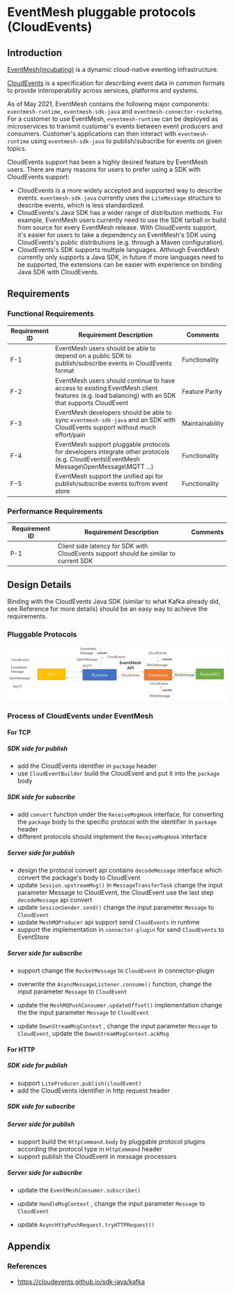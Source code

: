 # EventMesh pluggable protocols (CloudEvents)

## Introduction

[EventMesh(incubating)](https://github.com/apache/incubator-eventmesh) is a dynamic cloud-native eventing infrastructure.

[CloudEvents](https://github.com/cloudevents/spec) is a specification for describing event data in common formats to provide interoperability across services, platforms and systems.

As of May 2021, EventMesh contains the following major components: `eventmesh-runtime`, `eventmesh-sdk-java` and `eventmesh-connector-rocketmq`.
For a customer to use EventMesh, `eventmesh-runtime` can be deployed as microservices to transmit
customer's events between event producers and consumers. Customer's applications can then interact
with `eventmesh-runtime` using `eventmesh-sdk-java` to publish/subscribe for events on given topics.

CloudEvents support has been a highly desired feature by EventMesh users. There are many reasons
for users to prefer using a SDK with CloudEvents support:

- CloudEvents is a more widely accepted and supported way to describe events. `eventmesh-sdk-java`
  currently uses the `LiteMessage` structure to describe events, which is less standardized.
- CloudEvents's Java SDK has a wider range of distribution methods. For example, EventMesh users
  currently need to use the SDK tarball or build from source for every EventMesh release. With
  CloudEvents support, it's easier for users to take a dependency on EventMesh's SDK using CloudEvents's public distributions (e.g. through a Maven configuration).
- CloudEvents's SDK supports multiple languages. Although EventMesh currently only supports a Java SDK, in future if more languages need to be supported, the extensions can be easier with experience on binding Java SDK with CloudEvents.

## Requirements

### Functional Requirements

| Requirement ID | Requirement Description | Comments |
| -------------- | ----------------------- | -------- |
| F-1            | EventMesh users should be able to depend on a public SDK to publish/subscribe events in CloudEvents format | Functionality |
| F-2            | EventMesh users should continue to have access to existing EventMesh client features (e.g. load balancing) with an SDK that supports CloudEvent | Feature Parity |
| F-3            | EventMesh developers should be able to sync `eventmesh-sdk-java` and an SDK with CloudEvents support without much effort/pain | Maintainability |
| F-4 | EventMesh support pluggable protocols for developers integrate other protocols (e.g. CloudEvents\EventMesh Message\OpenMessage\MQTT ...) | Functionality |
| F-5 | EventMesh support the unified api for publish/subscribe events to/from event store | Functionality |

### Performance Requirements

| Requirement ID | Requirement Description | Comments |
| -------------- | ----------------------- | -------- |
| P-1            | Client side latency for SDK with CloudEvents support should be similar to current SDK | |

## Design Details

Binding with the CloudEvents Java SDK (similar to what Kafka already did, see Reference for more details)
should be an easy way to achieve the requirements.

### Pluggable Protocols

![pluggable-protocols](../../images/features/pluggable-protocols.png)

### Process of CloudEvents under EventMesh

#### For TCP

##### SDK side for publish

- add the CloudEvents identifier in `package` header
- use `CloudEventBuilder` build the CloudEvent and put it into the `package` body 

##### SDK side for subscribe

- add `convert` function under the `ReceiveMsgHook` interface, for converting the `package` body to the specific protocol with the identifier in `package` header
- different protocols should implement the `ReceiveMsgHook`  interface 

##### Server side for publish

- design the protocol convert api contains `decodeMessage` interface which convert the package's body to CloudEvent 
- update `Session.upstreamMsg()` in `MessageTransferTask` change the input parameter Message to CloudEvent, the CloudEvent use the last step `decodeMessage` api convert
- update `SessionSender.send()`  change the input parameter `Message` to `CloudEvent`
- update `MeshMQProducer` api support send `CloudEvents` in runtime
- support the implementation in `connector-plugin` for send `CloudEvents` to EventStore

##### Server side for subscribe

- support change the `RocketMessage` to `CloudEvent` in connector-plugin

- overwrite the `AsyncMessageListener.consume()` function, change the input parameter `Message` to `CloudEvent`

- update the `MeshMQPushConsumer.updateOffset()` implementation change the the input parameter `Message` to `CloudEvent`

- update `DownStreamMsgContext` , change the input parameter `Message` to `CloudEvent`, update the `DownStreamMsgContext.ackMsg` 

#### For HTTP

##### SDK side for publish

- support `LiteProducer.publish(cloudEvent)`
- add the CloudEvents identifier in http request header

##### SDK side for subscribe

##### Server side for publish

- support build the `HttpCommand.body` by pluggable protocol plugins according the protocol type in `HttpCommand` header
- support publish the CloudEvent in message processors

##### Server side for subscribe

- update the `EventMeshConsumer.subscribe()`

- update `HandleMsgContext` , change the input parameter `Message` to `CloudEvent`
- update `AsyncHttpPushRequest.tryHTTPRequest()`

## Appendix

### References
- https://cloudevents.github.io/sdk-java/kafka